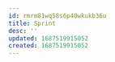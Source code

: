 ```yaml
---
id: rmrm81wq58s6p40wkukb36u
title: Sprint
desc: ''
updated: 1687519915052
created: 1687519915052
---
```

